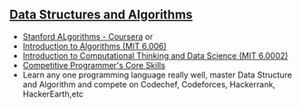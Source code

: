 
## <u>Data Structures and Algorithms</u>
+ [Stanford ALgorithms - Coursera](https://www.coursera.org/specializations/algorithms) or
+ [Introduction to Algorithms (MIT 6.006)](https://ocw.mit.edu/courses/electrical-engineering-and-computer-science/6-006-introduction-to-algorithms-fall-2011/)
+ [Introduction to Computational Thinking and Data Science (MIT 6.0002)](https://ocw.mit.edu/courses/electrical-engineering-and-computer-science/6-0002-introduction-to-computational-thinking-and-data-science-fall-2016/) 
+ [Competitive Programmer's Core Skills](https://www.coursera.org/learn/competitive-programming-core-skills)
+ Learn any one programming language really well, master Data Structure and Algorithm and compete on Codechef, Codeforces, Hackerrank, HackerEarth,etc
